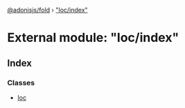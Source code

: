 [@adonisjs/fold](../README.md) › ["Ioc/index"](_ioc_index_.md)

# External module: "Ioc/index"

## Index

### Classes

* [Ioc](../classes/_ioc_index_.ioc.md)
